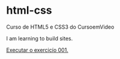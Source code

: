 # html-css
 Curso de HTML5 e CSS3 do CursoemVideo


I am learning to build sites.

<a href="https://adrianopaulino.github.io/html-css/ex001.html">Executar o exercicío 001. </a>